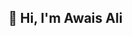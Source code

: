 ## 👋 Hi, I'm Awais Ali

<!--
**Awaisa1i/Awaisa1i** is a ✨ _special_ ✨ repository because its `README.md` (this file) appears on your GitHub profile.


🚀 I build practical projects using:
- 🐍 Python, Pandas, NumPy, Scikit-learn
- 📊 Power BI, SQL, Streamlit
- 🤖 Machine Learning, NLP, Deep Learning
- 🔍 LLMs (Large Language Models) using OpenAI / Groq API
- 🧪 Image Processing with OpenCV and TensorFlow
-->
